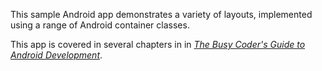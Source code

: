 This sample Android app demonstrates
a variety of layouts, implemented using a range of Android container classes.

This app is covered in several chapters in
in [*The Busy Coder's Guide to Android Development*](https://commonsware.com/Android/).


